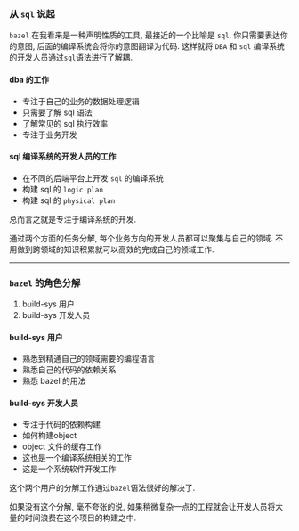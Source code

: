 ### 从 `sql` 说起
`bazel` 在我看来是一种声明性质的工具, 最接近的一个比喻是 `sql`. 你只需要表达你的意图, 后面的编译系统会将你的意图翻译为代码.
这样就将 `DBA` 和 `sql` 编译系统的开发人员通过`sql`语法进行了解耦.

#### dba 的工作
- 专注于自己的业务的数据处理逻辑
- 只需要了解 sql 语法
- 了解常见的 sql 执行效率
- 专注于业务开发

#### sql 编译系统的开发人员的工作
- 在不同的后端平台上开发 `sql` 的编译系统
- 构建 sql 的 `logic plan`
- 构建 sql 的 `physical plan`

总而言之就是专注于编译系统的开发.

通过两个方面的任务分解, 每个业务方向的开发人员都可以聚集与自己的领域. 不用做到跨领域的知识积累就可以高效的完成自己的领域工作.


---

### `bazel` 的角色分解
1. build-sys 用户
2. build-sys 开发人员

#### build-sys 用户
- 熟悉到精通自己的领域需要的编程语言
- 熟悉自己的代码的依赖关系
- 熟悉 bazel 的用法


#### build-sys 开发人员
- 专注于代码的依赖构建
- 如何构建object
- object 文件的缓存工作
- 这也是一个编译系统相关的工作
- 这是一个系统软件开发工作

这个两个用户的分解工作通过`bazel`语法很好的解决了. 

如果没有这个分解, 毫不夸张的说, 如果稍微复杂一点的工程就会让开发人员将大量的时间浪费在这个项目的构建之中.
